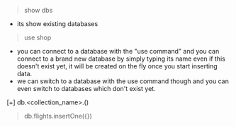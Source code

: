 > show dbs
- its show existing databases

> use shop
- you can connect to a database with the "use command" and you can connect to a brand new database by simply typing its name even if this doesn't exist yet, it will be created on the fly once you start inserting data.
- we can switch to a database with the use command though and you can even switch to databases which don't exist yet.

[+] db.<collection_name>.<command>()
> db.flights.insertOne({})


